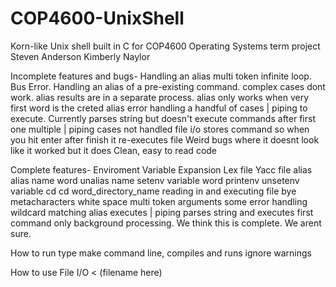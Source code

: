 # COP4600-UnixShell
Korn-like Unix shell built in C for COP4600 Operating Systems term project
Steven Anderson
Kimberly Naylor


Incomplete features and bugs-
Handling an alias multi token infinite loop. Bus Error.
Handling an alias of a pre-existing command. complex cases dont work.
alias results are in a separate process.
alias only works when very first word is the creted alias
error handling a handful of cases
| piping to execute. Currently parses string but doesn't execute commands after first one
multiple | piping cases not handled
file i/o stores command so when you hit enter after finish it re-executes file
Weird bugs where it doesnt look like it worked but it does
Clean, easy to read code



Complete features-
Enviroment Variable Expansion
Lex file
Yacc file
alias
alias name word
unalias name
setenv variable word
printenv
unsetenv variable
cd
cd word_directory_name
reading in and executing file
bye
metacharacters
white space
multi token arguments
some error handling
wildcard matching
alias executes
| piping parses string and executes first command only
background processing. We think this is complete. We arent sure.




How to run
type    make    command line, compiles and runs
ignore warnings

How to use File I/O
< (filename here)